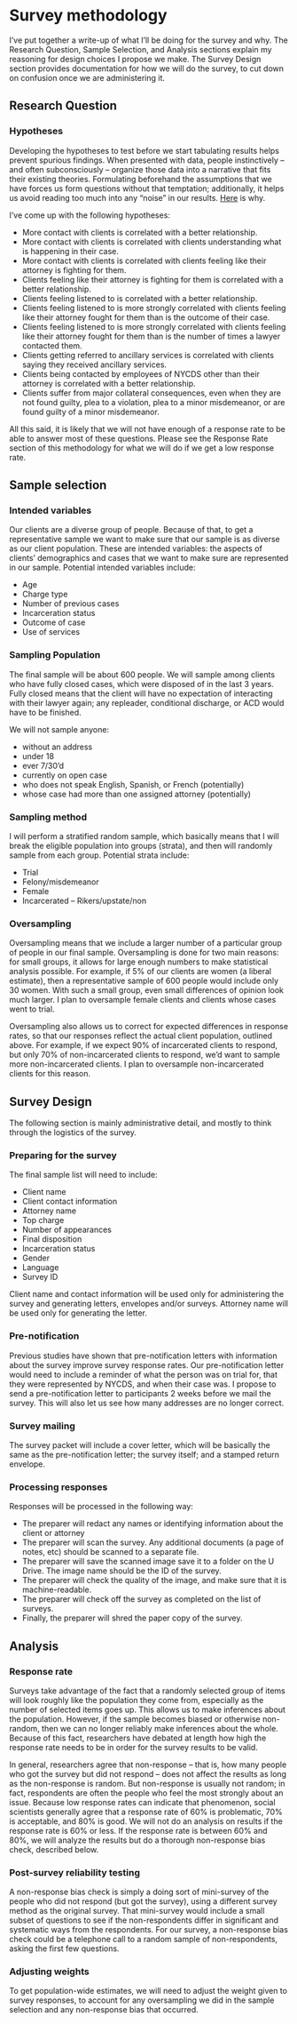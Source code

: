 # Survey methodology

I’ve put together a write-up of what I’ll be doing for the survey and why. The Research Question, Sample Selection, and Analysis sections explain my reasoning for design choices I propose we make. The Survey Design section provides documentation for how we will do the survey, to cut down on confusion once we are administering it.

## Research Question

### Hypotheses

Developing the hypotheses to test before we start tabulating results helps prevent spurious findings. When presented with data, people instinctively – and often subconsciously – organize those data into a narrative that fits their existing theories. Formulating beforehand the assumptions that we have forces us form questions without that temptation; additionally, it helps us avoid reading too much into any “noise” in our results. [Here](https://xkcd.com/882/) is why.

I’ve come up with the following hypotheses:

*	More contact with clients is correlated with a better relationship.
*	More contact with clients is correlated with clients understanding what is happening in their case.
*	More contact with clients is correlated with clients feeling like their attorney is fighting for them.
*	Clients feeling like their attorney is fighting for them is correlated with a better relationship.
*	Clients feeling listened to is correlated with a better relationship.
*	Clients feeling listened to is more strongly correlated with clients feeling like their attorney fought for them than is the outcome of their case.
*	Clients feeling listened to is more strongly correlated with clients feeling like their attorney fought for them than is the number of times a lawyer contacted them.
*	Clients getting referred to ancillary services is correlated with clients saying they received ancillary services.
*	Clients being contacted by employees of NYCDS other than their attorney is correlated with a better relationship.
*	Clients suffer from major collateral consequences, even when they are not found guilty, plea to a violation, plea to a minor misdemeanor, or are found guilty of a minor misdemeanor.

All this said, it is likely that we will not have enough of a response rate to be able to answer most of these questions. Please see the Response Rate section of this methodology for what we will do if we get a low response rate.
 
## Sample selection

### Intended variables

Our clients are a diverse group of people. Because of that, to get a representative sample we want to make sure that our sample is as diverse as our client population. These are intended variables: the aspects of clients’ demographics and cases that we want to make sure are represented in our sample. Potential intended variables include:

*	Age
*	Charge type
*	Number of previous cases
*	Incarceration status
*	Outcome of case
*	Use of services

### Sampling Population

The final sample will be about 600 people. We will sample among clients who have fully closed cases, which were disposed of in the last 3 years. Fully closed means that the client will have no expectation of interacting with their lawyer again; any repleader, conditional discharge, or ACD would have to be finished.

We will not sample anyone:

*	without an address
*	under 18
*	ever 7/30’d
*	currently on open case
*	who does not speak English, Spanish, or French (potentially)
*	whose case had more than one assigned attorney (potentially)

### Sampling method

I will perform a stratified random sample, which basically means that I will break the eligible population into groups (strata), and then will randomly sample from each group. Potential strata include:

*	Trial
*	Felony/misdemeanor
*	Female
* Incarcerated – Rikers/upstate/non

### Oversampling

Oversampling means that we include a larger number of a particular group of people in our final sample. Oversampling is done for two main reasons: for small groups, it allows for large enough numbers to make statistical analysis possible. For example, if 5% of our clients are women (a liberal estimate), then a representative sample of 600 people would include only 30 women. With such a small group, even small differences of opinion look much larger. I plan to oversample female clients and clients whose cases went to trial.

Oversampling also allows us to correct for expected differences in response rates, so that our responses reflect the actual client population, outlined above. For example, if we expect 90% of incarcerated clients to respond, but only 70% of non-incarcerated clients to respond, we’d want to sample more non-incarcerated clients. I plan to oversample non-incarcerated clients for this reason.

## Survey Design

The following section is mainly administrative detail, and mostly to think through the logistics of the survey.

### Preparing for the survey

The final sample list will need to include:

*	Client name
*	Client contact information
*	Attorney name
*	Top charge
*	Number of appearances
*	Final disposition
*	Incarceration status
*	Gender
*	Language
*	Survey ID

Client name and contact information will be used only for administering the survey and generating letters, envelopes and/or surveys. Attorney name will be used only for generating the letter. 

### Pre-notification

Previous studies have shown that pre-notification letters with information about the survey improve survey response rates. Our pre-notification letter would need to include a reminder of what the person was on trial for, that they were represented by NYCDS, and when their case was. I propose to send a pre-notification letter to participants 2 weeks before we mail the survey. This will also let us see how many addresses are no longer correct.

### Survey mailing

The survey packet will include a cover letter, which will be basically the same as the pre-notification letter; the survey itself; and a stamped return envelope.

### Processing responses

Responses will be processed in the following way:
*	The preparer will redact any names or identifying information about the client or attorney
*	The preparer will scan the survey. Any additional documents (a page of notes, etc) should be scanned to a separate file.
*	The preparer will save the scanned image save it to a folder on the U Drive. The image name should be the ID of the survey.
*	The preparer will check the quality of the image, and make sure that it is machine-readable.
*	The preparer will check off the survey as completed on the list of surveys.
*	Finally, the preparer will shred the paper copy of the survey. 

## Analysis

### Response rate

Surveys take advantage of the fact that a randomly selected group of items will look roughly like the population they come from, especially as the number of selected items goes up. This allows us to make inferences about the population. However, if the sample becomes biased or otherwise non-random, then we can no longer reliably make inferences about the whole. Because of this fact, researchers have debated at length how high the response rate needs to be in order for the survey results to be valid.

In general, researchers agree that non-response – that is, how many people who got the survey but did not respond – does not affect the results as long as the non-response is random. But non-response is usually not random; in fact, respondents are often the people who feel the most strongly about an issue. Because low response rates can indicate that phenomenon, social scientists generally agree that a response rate of 60% is problematic, 70% is acceptable, and 80% is good. We will not do an analysis on results if the response rate is 60% or less. If the response rate is between 60% and 80%, we will analyze the results but do a thorough non-response bias check, described below. 

### Post-survey reliability testing

A non-response bias check is simply a doing sort of mini-survey of the people who did not respond (but got the survey), using a different survey method as the original survey. That mini-survey would include a small subset of questions to see if the non-respondents differ in significant and systematic ways from the respondents. For our survey, a non-response bias check could be a telephone call to a random sample of non-respondents, asking the first few questions.

### Adjusting weights

To get population-wide estimates, we will need to adjust the weight given to survey responses, to account for any oversampling we did in the sample selection and any non-response bias that occurred.
